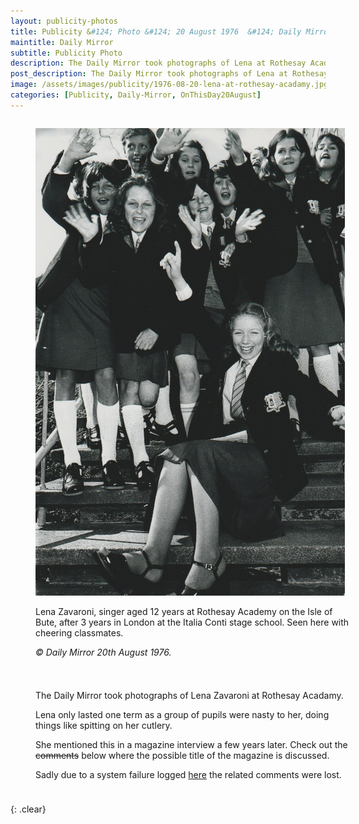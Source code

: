 ```yaml
---
layout: publicity-photos
title: Publicity &#124; Photo &#124; 20 August 1976  &#124; Daily Mirror &#124; Lena Zavaroni at Rothesay Acadamy
maintitle: Daily Mirror
subtitle: Publicity Photo
description: The Daily Mirror took photographs of Lena at Rothesay Acadamy, she only lasted one term as a group of pupils were nasty to her, doing things like spitting on her cutlery.
post_description: The Daily Mirror took photographs of Lena at Rothesay Acadamy, she only lasted one term as a group of pupils were nasty to her, doing things like spitting on her cutlery.
image: /assets/images/publicity/1976-08-20-lena-at-rothesay-acadamy.jpg 
categories: [Publicity, Daily-Mirror, OnThisDay20August]
---
```


<figure class="fig1">
<a href="/assets/images/publicity/1976-08-20-lena-at-rothesay-acadamy.jpg"><img src="/assets/images/publicity/1976-08-20-lena-at-rothesay-acadamy.jpg" class="full-width zoom-in" /></a>
<figcaption>
<p>Lena Zavaroni, singer aged 12 years at Rothesay Academy on the Isle of Bute, after 3 years in London at the Italia Conti stage school. Seen here with cheering classmates.</p>
<cite>&copy; Daily Mirror 20th August 1976.</cite>
</figcaption>
</figure>

<figure class="fig2">
<figcaption>
<p>The Daily Mirror took photographs of Lena Zavaroni at Rothesay Acadamy.</p>
<p>Lena only lasted one term as a group of pupils were nasty to her, doing things like spitting on her cutlery.</p>
<p>She mentioned this in a magazine interview a few years later. Check out the <s>comments</s> below where the possible title of the magazine is discussed.</p>
<p>Sadly due to a system failure logged <a href="https://github.com/FanzOfLenaZavaroni/fanzoflenazavaroni.github.io/discussions/2#discussioncomment-4230359">here</a> the related comments were lost.</p>
</figcaption>
</figure>

<br />{: .clear}

<style>
.fig1 {float:left; width:49%;}

.fig2 {float:right; width:49%;}

figcaption {float:left; width:100%;}

@media screen and (orientation:portrait) {
.fig1, .fig2 {float:left; width:100%;}
figcaption {float:left; width:100%; margin-bottom: 10px;}
}
</style>

